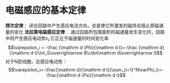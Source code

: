 # 电磁感应的基本定律
**楞次定律**：
闭合回路中产生感应电流方向，总是使它所激发的磁场去阻止原磁通量的变化
**法拉第电磁感应定律**：
通过回路所包围面积的磁通量发生变化时，回路中将产生感应电动势$\varepsilon_i$,它正比于磁通量的时间变化率
$$\varepsilon_i = -\frac {\mathrm d \Phi}{\mathrm d t}=-\frac {\mathrm d}{\mathrm d t}\int_S\overrightarrow B\cdot\mathrm d\overrightarrow S$$
对于N匝线圈，总感应电动势：
$$\varepsilon_i=-\frac{\mathrm d}{\mathrm d t}(\sum_{i=1}^N\varPhi_i)=-\frac{\mathrm d \Psi}{\mathrm d t}$$
